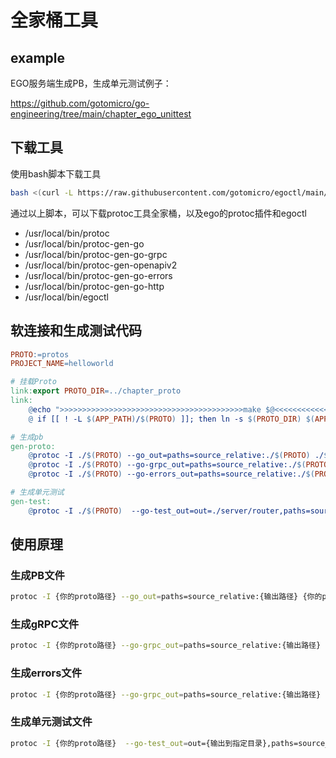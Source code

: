 # 全家桶工具
## example
EGO服务端生成PB，生成单元测试例子：

https://github.com/gotomicro/go-engineering/tree/main/chapter_ego_unittest

## 下载工具
使用bash脚本下载工具
```bash
bash <(curl -L https://raw.githubusercontent.com/gotomicro/egoctl/main/getlatest.sh)
```
通过以上脚本，可以下载protoc工具全家桶，以及ego的protoc插件和egoctl
* /usr/local/bin/protoc
* /usr/local/bin/protoc-gen-go
* /usr/local/bin/protoc-gen-go-grpc
* /usr/local/bin/protoc-gen-openapiv2
* /usr/local/bin/protoc-gen-go-errors
* /usr/local/bin/protoc-gen-go-http
* /usr/local/bin/egoctl

## 软连接和生成测试代码 
```makefile
PROTO:=protos
PROJECT_NAME=helloworld

# 挂载Proto
link:export PROTO_DIR=../chapter_proto
link:
	@echo ">>>>>>>>>>>>>>>>>>>>>>>>>>>>>>>>>>>>>>>>>make $@<<<<<<<<<<<<<<<<<<<<<<<<<<<<<<<<<<<<<<<<<"
	@ if [[ ! -L $(APP_PATH)/$(PROTO) ]]; then ln -s $(PROTO_DIR) $(APP_PATH)/$(PROTO); echo "link created"; else echo "link exists"; fi;

# 生成pb
gen-proto:
	@protoc -I ./$(PROTO) --go_out=paths=source_relative:./$(PROTO) ./$(PROTO)/$(PROJECT_NAME)/*.proto
	@protoc -I ./$(PROTO) --go-grpc_out=paths=source_relative:./$(PROTO) ./$(PROTO)/$(PROJECT_NAME)/*.proto
	@protoc -I ./$(PROTO) --go-errors_out=paths=source_relative:./$(PROTO) ./$(PROTO)/$(PROJECT_NAME)/*.proto

# 生成单元测试
gen-test:
	@protoc -I ./$(PROTO)  --go-test_out=out=./server/router,paths=source_relative:. ./$(PROTO)/$(PROJECT_NAME)/*.proto
```

## 使用原理 
### 生成PB文件
```bash
protoc -I {你的proto路径} --go_out=paths=source_relative:{输出路径} {你的proto来源文件}
```
### 生成gRPC文件
```bash
protoc -I {你的proto路径} --go-grpc_out=paths=source_relative:{输出路径} {你的proto来源文件}
```
### 生成errors文件
```bash
protoc -I {你的proto路径} --go-grpc_out=paths=source_relative:{输出路径} {你的proto来源文件}
```
### 生成单元测试文件
```bash
protoc -I {你的proto路径}  --go-test_out=out={输出到指定目录},paths=source_relative:{输出路径} {你的proto来源文件}
```